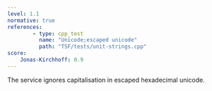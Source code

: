 ```yaml
---
level: 1.1
normative: true
references:
        - type: cpp_test
          name: "Unicode;escaped unicode"
          path: "TSF/tests/unit-strings.cpp"
score:
    Jonas-Kirchhoff: 0.9
---
```


The service ignores capitalisation in escaped hexadecimal unicode.